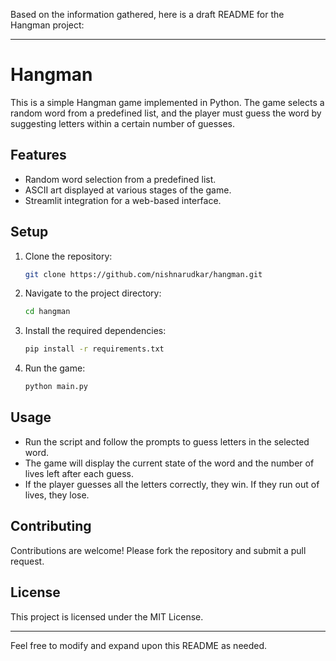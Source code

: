 Based on the information gathered, here is a draft README for the Hangman project:

---

# Hangman

This is a simple Hangman game implemented in Python. The game selects a random word from a predefined list, and the player must guess the word by suggesting letters within a certain number of guesses.

## Features

- Random word selection from a predefined list.
- ASCII art displayed at various stages of the game.
- Streamlit integration for a web-based interface.

## Setup

1. Clone the repository:
   ```sh
   git clone https://github.com/nishnarudkar/hangman.git
   ```

2. Navigate to the project directory:
   ```sh
   cd hangman
   ```

3. Install the required dependencies:
   ```sh
   pip install -r requirements.txt
   ```

4. Run the game:
   ```sh
   python main.py
   ```

## Usage

- Run the script and follow the prompts to guess letters in the selected word.
- The game will display the current state of the word and the number of lives left after each guess.
- If the player guesses all the letters correctly, they win. If they run out of lives, they lose.

## Contributing

Contributions are welcome! Please fork the repository and submit a pull request.

## License

This project is licensed under the MIT License.

---

Feel free to modify and expand upon this README as needed.
